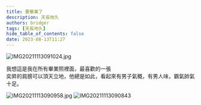 ```yaml
---
title: 要畢業了
description: 天長地久
authors: bridger
tags: [天長地久]
hide_table_of_contents: false
date: 2023-08-13T11:27
---
```

![IMG20211113091024.jpg](https://e.brid.cf/i/2023/08/13/kt0jp2-2.webp)


<!-- truncate -->

我想這是我在所有畢業照裡面，最喜歡的一張  
奕昇的肩膀可以頂天立地，他總是如此，看起來有男子氣概，有男人味，霸氣帥氣十足。  

![IMG20211113090958.jpg](https://e.brid.cf/i/2023/08/14/iuazz5-2.webp)
![IMG20211113090843](https://e.brid.cf/i/2023/08/17/nlor54.webp)
